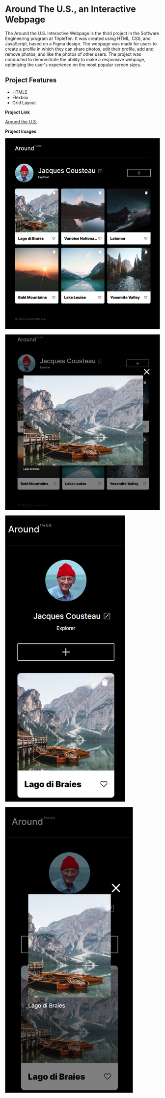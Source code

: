 # Around The U.S., an Interactive Webpage

The Around the U.S. Interactive Webpage is the third project in the Software Engineering program at TripleTen. It was created using HTML, CSS, and JavaScript, based on a Figma design. The webpage was made for users to create a profile in which they can share photos, edit their profile, add and remove photos, and like the photos of other users. The project was conducted to demonstrate the ability to make a responsive webpage, optimizing the user's experience on the most popular screen sizes.

## Project Features

- HTML5
- Flexbox
- Grid Layout

**Project Link**

[Around the U.S.](https://saharam93.github.io/se_project_aroundtheus/)

**Project Images**

![Mainpage View](./images/screenshots/main-layout.png)

![Mainpage Photo Preview](./images/screenshots/Main-photo-preview.png)

![Mobile View](./images/screenshots/mobile-view.png)

![Mobile Photo Preview](./images/screenshots/Mobile-photo-preview.png)

